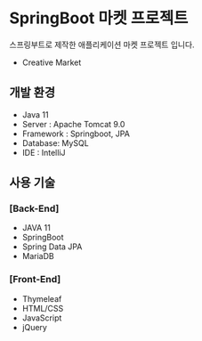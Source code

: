 # SpringBoot 마켓 프로젝트

스프링부트로 제작한 애플리케이션 마켓 프로젝트 입니다.
* Creative Market

## 개발 환경
* Java 11
* Server : Apache Tomcat 9.0
* Framework : Springboot, JPA
* Database: MySQL
* IDE : IntelliJ

## 사용 기술
### [Back-End]
* JAVA 11
* SpringBoot
* Spring Data JPA
* MariaDB

### [Front-End]
* Thymeleaf
* HTML/CSS
* JavaScript
* jQuery
